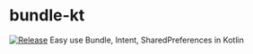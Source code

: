 # bundle-kt
[![Release](https://jitpack.io/v/RomanTsarou/bundle-kt.svg)](https://jitpack.io/#RomanTsarou/bundle-kt)
Easy use Bundle, Intent, SharedPreferences in Kotlin
